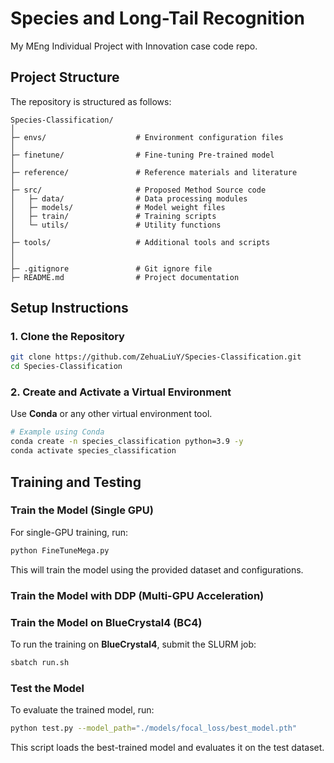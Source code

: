 # Species and Long-Tail Recognition

My MEng Individual Project with Innovation case code repo.

## Project Structure

The repository is structured as follows:

```
Species-Classification/
│
├─ envs/                    # Environment configuration files
│
├─ finetune/                # Fine-tuning Pre-trained model
│
├─ reference/               # Reference materials and literature
│
├─ src/                     # Proposed Method Source code
│   ├─ data/                # Data processing modules
│   ├─ models/              # Model weight files
│   ├─ train/               # Training scripts
│   └─ utils/               # Utility functions
│
├─ tools/                   # Additional tools and scripts
│
│
├─ .gitignore               # Git ignore file
├─ README.md                # Project documentation
```

## Setup Instructions

### 1. Clone the Repository

```bash
git clone https://github.com/ZehuaLiuY/Species-Classification.git
cd Species-Classification
```

### 2. Create and Activate a Virtual Environment

Use **Conda** or any other virtual environment tool.

```bash
# Example using Conda
conda create -n species_classification python=3.9 -y
conda activate species_classification
```

## Training and Testing

### **Train the Model (Single GPU)**

For single-GPU training, run:

```bash
python FineTuneMega.py
```

This will train the model using the provided dataset and configurations.

### **Train the Model with DDP (Multi-GPU Acceleration)**

### **Train the Model on BlueCrystal4 (BC4)**

To run the training on **BlueCrystal4**, submit the SLURM job:

```bash
sbatch run.sh
```


### **Test the Model**

To evaluate the trained model, run:

```bash
python test.py --model_path="./models/focal_loss/best_model.pth"
```

This script loads the best-trained model and evaluates it on the test dataset.
